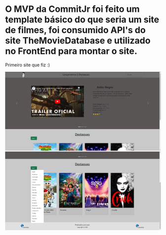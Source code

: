 # O MVP da CommitJr foi feito um template básico do que seria um site de filmes, foi consumido API's do site TheMovieDatabase e utilizado no FrontEnd para montar o site.
Primeiro site que fiz :)
 
<img className="img1" src="./frontend/my-app/printsDoSite/primeiraParte.png">
<img className="img1" src="./frontend/my-app/printsDoSite/segundaParte.png">
